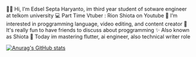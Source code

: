 👨‍💻 Hi, I’m Edsel Septa Haryanto, im third year student of sotware engineer at telkom university 
💻 Part Time Vtuber : Rion Shiota on Youtube
👀 I’m interested in proggramming language, video editing, and content creator
👑 It's really fun to have friends to discuss about proggramming
✨ Also known as Shiota
🤹 Today im mastering flutter, ai engineer, also technical writer role


[![Anurag's GitHub stats](https://github-readme-stats.vercel.app/api?username=EdselSpth)](https://github.com/anuraghazra/github-readme-stats)
